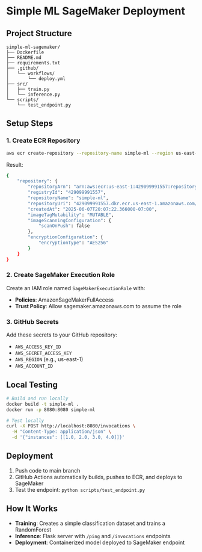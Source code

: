 # Simple ML SageMaker Deployment

## Project Structure
```
simple-ml-sagemaker/
├── Dockerfile
├── README.md
├── requirements.txt
├── .github/
│   └── workflows/
│       └── deploy.yml
├── src/
│   ├── train.py
│   └── inference.py
└── scripts/
    └── test_endpoint.py
```

## Setup Steps

### 1. Create ECR Repository
```bash
aws ecr create-repository --repository-name simple-ml --region us-east-1
```

Result:
```bash
{
    "repository": {
        "repositoryArn": "arn:aws:ecr:us-east-1:429099991557:repository/simple-ml",
        "registryId": "429099991557",
        "repositoryName": "simple-ml",
        "repositoryUri": "429099991557.dkr.ecr.us-east-1.amazonaws.com/simple-ml",
        "createdAt": "2025-06-07T20:07:22.366000-07:00",
        "imageTagMutability": "MUTABLE",
        "imageScanningConfiguration": {
            "scanOnPush": false
        },
        "encryptionConfiguration": {
            "encryptionType": "AES256"
        }
    }
}
```

### 2. Create SageMaker Execution Role
Create an IAM role named `SageMakerExecutionRole` with:
- **Policies**: AmazonSageMakerFullAccess
- **Trust Policy**: Allow sagemaker.amazonaws.com to assume the role

### 3. GitHub Secrets
Add these secrets to your GitHub repository:
- `AWS_ACCESS_KEY_ID`
- `AWS_SECRET_ACCESS_KEY` 
- `AWS_REGION` (e.g., us-east-1)
- `AWS_ACCOUNT_ID`

## Local Testing
```bash
# Build and run locally
docker build -t simple-ml .
docker run -p 8080:8080 simple-ml

# Test locally
curl -X POST http://localhost:8080/invocations \
  -H "Content-Type: application/json" \
  -d '{"instances": [[1.0, 2.0, 3.0, 4.0]]}'
```

## Deployment
1. Push code to main branch
2. GitHub Actions automatically builds, pushes to ECR, and deploys to SageMaker
3. Test the endpoint: `python scripts/test_endpoint.py`

## How It Works
- **Training**: Creates a simple classification dataset and trains a RandomForest
- **Inference**: Flask server with `/ping` and `/invocations` endpoints
- **Deployment**: Containerized model deployed to SageMaker endpoint